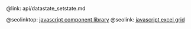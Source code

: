 @link: api/datastate_setstate.md

@seolinktop: [javascript component library](https://webix.com)
@seolink: [javascript excel grid](https://webix.com/widget/excel_viewer/)